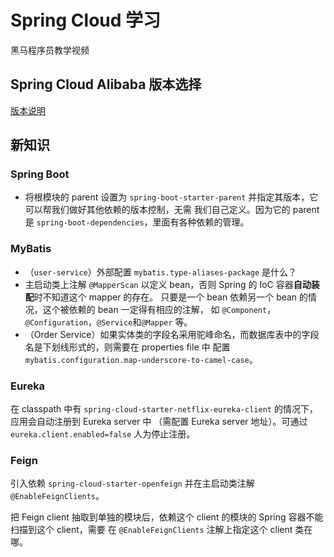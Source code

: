 # Spring Cloud 学习

黑马程序员教学视频

## Spring Cloud Alibaba 版本选择

[版本说明](https://github.com/alibaba/spring-cloud-alibaba/wiki/%E7%89%88%E6%9C%AC%E8%AF%B4%E6%98%8E)


## 新知识
### Spring Boot
* 将根模块的 parent 设置为 `spring-boot-starter-parent` 并指定其版本，它可以帮我们做好其他依赖的版本控制，无需
我们自己定义。因为它的 parent 是 `spring-boot-dependencies`，里面有各种依赖的管理。

### MyBatis
 * （`user-service`）外部配置 `mybatis.type-aliases-package` 是什么？
 * 主启动类上注解 `@MapperScan` 以定义 bean，否则 Spring 的 IoC 容器**自动装配**时不知道这个 mapper 的存在。 
只要是一个 bean 依赖另一个 bean 的情况，这个被依赖的 bean 一定得有相应的注解，
如 `@Component`，`@Configuration`，`@Service`和`@Mapper` 等。
 * （Order Service）如果实体类的字段名采用驼峰命名，而数据库表中的字段名是下划线形式的，则需要在 properties file 中
配置 `mybatis.configuration.map-underscore-to-camel-case`。

### Eureka
在 classpath 中有 `spring-cloud-starter-netflix-eureka-client` 的情况下，应用会自动注册到 Eureka server 中
（需配置 Eureka server 地址）。可通过 `eureka.client.enabled=false` 人为停止注册。

### Feign
引入依赖 `spring-cloud-starter-openfeign` 并在主启动类注解 `@EnableFeignClients`。

把 Feign client 抽取到单独的模块后，依赖这个 client 的模块的 Spring 容器不能扫描到这个 client，需要
在 `@EnableFeignClients` 注解上指定这个 client 类在哪。